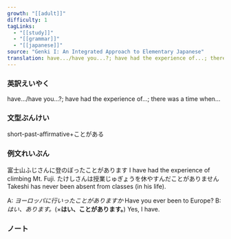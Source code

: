```yaml
---
growth: "[[adult]]"
difficulty: 1
tagLinks:
  - "[[study]]"
  - "[[grammar]]"
  - "[[japanese]]"
source: "Genki I: An Integrated Approach to Elementary Japanese"
translation: have.../have you...?; have had the experience of...; there was a time when...
---
```

### 英訳えいやく	

have.../have you...?; have had the experience of...; there was a time when...
### 文型ぶんけい

short-past-affirmative+ことがある
### 例文れいぶん

富士山ふじさんに登のぼったことがあります I have had the experience of climbing Mt. Fuji.
たけしさんは授業じゅぎょうを休やすんだことがありません Takeshi has never been absent from classes (in his life).

A: *ヨーロッパに行いったことがありますか* Have you ever been to Europe?
B: *はい、あります。*(×**はい、ことがあります。**) Yes, I have.
### ノート

